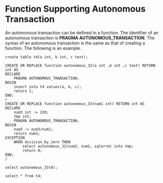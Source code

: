 # Function Supporting Autonomous Transaction<a name="EN-US_TOPIC_0000001148853321"></a>

An autonomous transaction can be defined in a function. The identifier of an autonomous transaction is  **PRAGMA AUTONOMOUS\_TRANSACTION**. The syntax of an autonomous transaction is the same as that of creating a function. The following is an example.

```
create table t4(a int, b int, c text);

CREATE OR REPLACE function autonomous_32(a int ,b int ,c text) RETURN int AS 
DECLARE 
	PRAGMA AUTONOMOUS_TRANSACTION;
BEGIN
	insert into t4 values(a, b, c);
	return 1;
END;
/
CREATE OR REPLACE function autonomous_33(num1 int) RETURN int AS 
DECLARE 
	num3 int := 220;
	tmp int;
	PRAGMA AUTONOMOUS_TRANSACTION;
BEGIN
	num3 := num3/num1;
	return num3;
EXCEPTION
	WHEN division_by_zero THEN
		select autonomous_32(num3, num1, sqlerrm) into tmp;
		return 0;
END;
/

select autonomous_33(0);

select * from t4;

```
